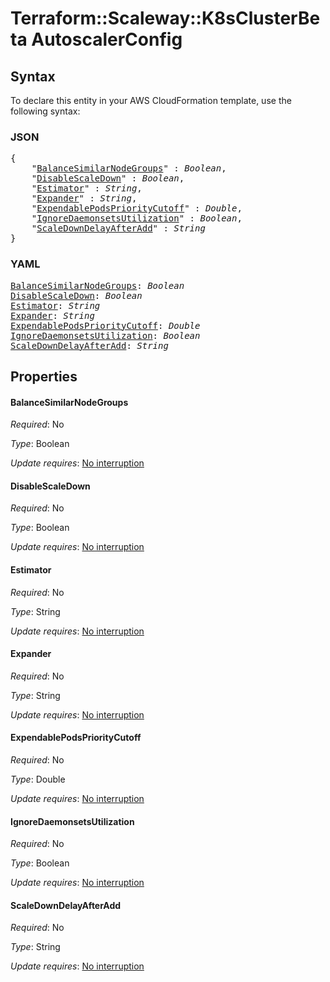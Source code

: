 # Terraform::Scaleway::K8sClusterBeta AutoscalerConfig

## Syntax

To declare this entity in your AWS CloudFormation template, use the following syntax:

### JSON

<pre>
{
    "<a href="#balancesimilarnodegroups" title="BalanceSimilarNodeGroups">BalanceSimilarNodeGroups</a>" : <i>Boolean</i>,
    "<a href="#disablescaledown" title="DisableScaleDown">DisableScaleDown</a>" : <i>Boolean</i>,
    "<a href="#estimator" title="Estimator">Estimator</a>" : <i>String</i>,
    "<a href="#expander" title="Expander">Expander</a>" : <i>String</i>,
    "<a href="#expendablepodsprioritycutoff" title="ExpendablePodsPriorityCutoff">ExpendablePodsPriorityCutoff</a>" : <i>Double</i>,
    "<a href="#ignoredaemonsetsutilization" title="IgnoreDaemonsetsUtilization">IgnoreDaemonsetsUtilization</a>" : <i>Boolean</i>,
    "<a href="#scaledowndelayafteradd" title="ScaleDownDelayAfterAdd">ScaleDownDelayAfterAdd</a>" : <i>String</i>
}
</pre>

### YAML

<pre>
<a href="#balancesimilarnodegroups" title="BalanceSimilarNodeGroups">BalanceSimilarNodeGroups</a>: <i>Boolean</i>
<a href="#disablescaledown" title="DisableScaleDown">DisableScaleDown</a>: <i>Boolean</i>
<a href="#estimator" title="Estimator">Estimator</a>: <i>String</i>
<a href="#expander" title="Expander">Expander</a>: <i>String</i>
<a href="#expendablepodsprioritycutoff" title="ExpendablePodsPriorityCutoff">ExpendablePodsPriorityCutoff</a>: <i>Double</i>
<a href="#ignoredaemonsetsutilization" title="IgnoreDaemonsetsUtilization">IgnoreDaemonsetsUtilization</a>: <i>Boolean</i>
<a href="#scaledowndelayafteradd" title="ScaleDownDelayAfterAdd">ScaleDownDelayAfterAdd</a>: <i>String</i>
</pre>

## Properties

#### BalanceSimilarNodeGroups

_Required_: No

_Type_: Boolean

_Update requires_: [No interruption](https://docs.aws.amazon.com/AWSCloudFormation/latest/UserGuide/using-cfn-updating-stacks-update-behaviors.html#update-no-interrupt)

#### DisableScaleDown

_Required_: No

_Type_: Boolean

_Update requires_: [No interruption](https://docs.aws.amazon.com/AWSCloudFormation/latest/UserGuide/using-cfn-updating-stacks-update-behaviors.html#update-no-interrupt)

#### Estimator

_Required_: No

_Type_: String

_Update requires_: [No interruption](https://docs.aws.amazon.com/AWSCloudFormation/latest/UserGuide/using-cfn-updating-stacks-update-behaviors.html#update-no-interrupt)

#### Expander

_Required_: No

_Type_: String

_Update requires_: [No interruption](https://docs.aws.amazon.com/AWSCloudFormation/latest/UserGuide/using-cfn-updating-stacks-update-behaviors.html#update-no-interrupt)

#### ExpendablePodsPriorityCutoff

_Required_: No

_Type_: Double

_Update requires_: [No interruption](https://docs.aws.amazon.com/AWSCloudFormation/latest/UserGuide/using-cfn-updating-stacks-update-behaviors.html#update-no-interrupt)

#### IgnoreDaemonsetsUtilization

_Required_: No

_Type_: Boolean

_Update requires_: [No interruption](https://docs.aws.amazon.com/AWSCloudFormation/latest/UserGuide/using-cfn-updating-stacks-update-behaviors.html#update-no-interrupt)

#### ScaleDownDelayAfterAdd

_Required_: No

_Type_: String

_Update requires_: [No interruption](https://docs.aws.amazon.com/AWSCloudFormation/latest/UserGuide/using-cfn-updating-stacks-update-behaviors.html#update-no-interrupt)

